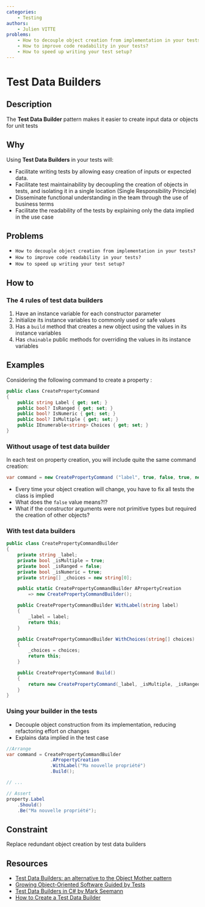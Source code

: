 ```yaml
---
categories:
    - Testing
authors:
    - Julien VITTE
problems:
    - How to decouple object creation from implementation in your tests?
    - How to improve code readability in your tests?
    - How to speed up writing your test setup?
---
```


# Test Data Builders

## Description

The **Test Data Builder** pattern makes it easier to create input data or objects for unit tests

## Why

Using **Test Data Builders** in your tests will:

* Facilitate writing tests by allowing easy creation of inputs or expected data.
* Facilitate test maintainability by decoupling the creation of objects in tests, and isolating it in a single location (Single Responsibility Principle)
* Disseminate functional understanding in the team through the use of business terms
* Facilitate the readability of the tests by explaining only the data implied in the use case

## Problems

* `How to decouple object creation from implementation in your tests?`
* `How to improve code readability in your tests?`
* `How to speed up writing your test setup?`

## How to

### The 4 rules of test data builders

1. Have an instance variable for each constructor parameter
2. Initialize its instance variables to commonly used or safe values
3. Has a `build` method that creates a new object using the values in its instance variables
4. Has `chainable` public methods for overriding the values in its instance variables


## Examples

Considering the following command to create a property :
```csharp
public class CreatePropertyCommand
{
    public string Label { get; set; }
    public bool? IsRanged { get; set; }
    public bool? IsNumeric { get; set; }
    public bool? IsMultiple { get; set; }
    public IEnumerable<string> Choices { get; set; }
}
```

### Without usage of test data builder

In each test on property creation, you will include quite the same command creation:

```csharp
var command = new CreatePropertyCommand ("label", true, false, true, new string[] {1, 2});
```

- Every time your object creation will change, you have to fix all tests the class is implied
- What does the `false` value means?!?
- What if the constructor arguments were not primitive types but required the creation of other objects?

### With test data builders

```csharp
public class CreatePropertyCommandBuilder
{
    private string _label;
    private bool _isMultiple = true;
    private bool _isRanged = false;
    private bool _isNumeric = true;
    private string[] _choices = new string[0];

    public static CreatePropertyCommandBuilder APropertyCreation 
        => new CreatePropertyCommandBuilder();

    public CreatePropertyCommandBuilder WithLabel(string label)
    {
        _label = label;
        return this;
    }

    public CreatePropertyCommandBuilder WithChoices(string[] choices)
    {
        _choices = choices;
        return this;
    }

    public CreatePropertyCommand Build()
    {
        return new CreatePropertyCommand(_label, _isMultiple, _isRanged, _isNumeric, _choices);
    }
}
```

### Using your builder in the tests
- Decouple object construction from its implementation, reducing refactoring effort on changes
- Explains data implied in the test case

```csharp
//Arrange
var command = CreatePropertyCommandBuilder
                .APropertyCreation
                .WithLabel("Ma nouvelle propriété")
                .Build();

// ...

// Assert
property.Label
    .Should()
    .Be("Ma nouvelle propriété");
```

## Constraint
Replace redundant object creation by test data builders


## Resources
- [Test Data Builders: an alternative to the Object Mother pattern](http://www.natpryce.com/articles/000714.html)
- [Growing Object-Oriented Software Guided by Tests](http://www.growing-object-oriented-software.com/)
- [Test Data Builders in C# by Mark Seemann](https://blog.ploeh.dk/2017/08/15/test-data-builders-in-c/)
- [How to Create a Test Data Builder](https://www.arhohuttunen.com/test-data-builders/)
